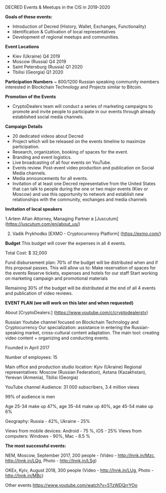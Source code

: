 DECRED Events & Meetups in the CIS in 2019-2020

**Goals of these events:**
- Introduction of Decred (History, Wallet, Exchanges, Functionality)
- Identification & Cultivation of local representatives
- Development of regional meetups and communities.

**Event Locations**
- Kiev (Ukraine) Q4 2019
- Moscow (Russia) Q4 2019
- Saint Petersburg (Russia) Q1 2020
- Tbilisi (Georgia) Q1 2020
 
**Participation Numbers**
~ 800/1200 Russian speaking community members interested in Blockchain Technology and Projects similar to Bitcoin.
 
**Promotion of the Events**
 - CryptoDealers team will conduct a series of marketing campaigns to promote and invite people to participate in our events through already established social media channels.
 
**Campaign Details**
- 20 dedicated videos about Decred
- Project which will be released on the events timeline to maximize participation.
- Research, organization, booking of spaces for the event.
- Branding and event logistics.
- Live broadcasting of all four events on YouTube.
- Events review. Post-event video production and publication on Social Media channels.
- Media announcements for all events.
- Invitation of at least one Decred representative from the United States that can talk to people during the one or two major events (Kiev or Moscow) and use this opportunity to network and establish new relationships with the community, exchanges and media channels  
 
**Invitation of local speakers**
 
1.Artem Afian
Attorney, Managing Partner в [Juscutum] (https://juscutum.com/en/about_us/)  
 
2. Vadik Prykhodko 
[EXMO - Cryptocurrency Platform] (https://exmo.com/)
 

**Budget**
This budget will cover the expenses in all 4 events.

Total Cost: $ 32,000

Fund disbursement plan:
70% of the budget will be distributed when and if this proposal passes.
This will allow us to:
Make reservation of spaces for the events
Reserve tickets, expenses and hotels for our staff
Start working on marketing campaign and promotional materials

Remaining 30% of the budget will be distributed at the end of all 4 events and publication of video reviews.


**EVENT PLAN (we will work on this later and when requested)**

About [CryptoDealers:] (https://www.youtube.com/c/cryptodealerstv)

Russian Youtube channel focused on Blockchain Technology and Cryptocurrency
Our specialization: assistance in entering the Russian-speaking market, cross-cultural content adaptation.
The main tool: creating video content + organizing and conducting events.

Founded in April 2017

Number of employees: 15

Main office and production studio location: Kyiv (Ukraine)
Regional representatives: Moscow (Russian Federation), Astana (Kazakhstan), Yerevan (Armenia), Tbilisi (Georgia)

YouTube channel Audience: 31 000 subscribers, 3.4 million views 

99% of audience is men 

Age 25-34 make up 47%, age 35-44 make up 40%, age 45-54 make up 6% 

Geography: Russia - 42%, Ukraine - 25%  

Views from mobile devices: Android - 75 %, iOS - 25% 
Views from computers: Windows - 90%, Mac - 8.5 %


**The most successful events:**

NEM, Moscow, September 2017, 200 people - (Video - http://lnnk.in/Mzc, http://lnnk.in/LQg, Photo -  http://lnnk.in/LSg)

OKEx, Kyiv, August 2018, 300 people (Video - http://lnnk.in/LUg, Photo - http://lnnk.in/MBc)

Other events https://www.youtube.com/watch?v=5TzWDQrrYOo
